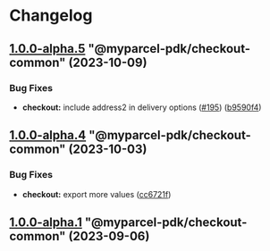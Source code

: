 # Changelog

<!-- MONODEPLOY:BELOW -->

## [1.0.0-alpha.5](https://github.com/myparcelnl/js-pdk/compare/@myparcel-pdk/checkout-common@1.0.0-alpha.4...@myparcel-pdk/checkout-common@1.0.0-alpha.5) "@myparcel-pdk/checkout-common" (2023-10-09)


### Bug Fixes

* **checkout:** include address2 in delivery options ([#195](https://github.com/myparcelnl/js-pdk/issues/195)) ([b9590f4](https://github.com/myparcelnl/js-pdk/commit/b9590f4603054e08190c3b8befb0f184a375fc8e))




## [1.0.0-alpha.4](https://github.com/myparcelnl/js-pdk/compare/@myparcel-pdk/checkout-common@1.0.0-alpha.3...@myparcel-pdk/checkout-common@1.0.0-alpha.4) "@myparcel-pdk/checkout-common" (2023-10-03)


### Bug Fixes

* **checkout:** export more values ([cc6721f](https://github.com/myparcelnl/js-pdk/commit/cc6721fb9a6f3552c0ab406959860c313de1adde))




## [1.0.0-alpha.1](https://github.com/myparcelnl/js-pdk/compare/@myparcel-pdk/checkout-common@1.0.0-alpha.0...@myparcel-pdk/checkout-common@1.0.0-alpha.1) "@myparcel-pdk/checkout-common" (2023-09-06)


